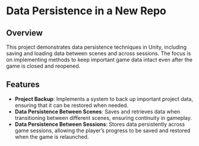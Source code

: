 # Data Persistence in a New Repo

## Overview
This project demonstrates data persistence techniques in Unity, including saving and loading data between scenes and across sessions. The focus is on implementing methods to keep important game data intact even after the game is closed and reopened.

## Features
- **Project Backup**: Implements a system to back up important project data, ensuring that it can be restored when needed.
- **Data Persistence Between Scenes**: Saves and retrieves data when transitioning between different scenes, ensuring continuity in gameplay.
- **Data Persistence Between Sessions**: Stores data persistently across game sessions, allowing the player’s progress to be saved and restored when the game is relaunched.
